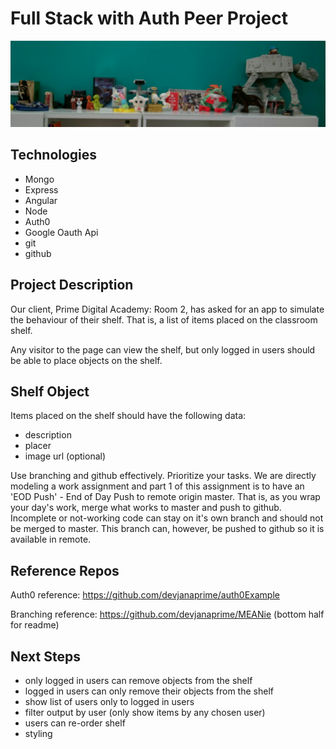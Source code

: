Full Stack with Auth Peer Project
=================================

![our shelf](public/images/piShelf.JPG)

Technologies
------------
* Mongo
* Express
* Angular
* Node
* Auth0
* Google Oauth Api
* git
* github

Project Description
-------------------
Our client, Prime Digital Academy: Room 2, has asked for an app to simulate the behaviour of their shelf. That is, a list of items placed on the classroom shelf.

Any visitor to the page can view the shelf, but only logged in users should be able to place objects on the shelf.

Shelf Object
------------
Items placed on the shelf should have the following data:

* description
* placer
* image url (optional)

Use branching and github effectively. Prioritize your tasks. We are directly modeling a work assignment and part 1 of this assignment is to have an 'EOD Push' - End of Day Push to remote origin master. That is, as you wrap your day's work, merge what works to master and push to github. Incomplete or not-working code can stay on it's own branch and should not be merged to master. This branch can, however, be pushed to github so it is available in remote.

Reference Repos
---------------
Auth0 reference: https://github.com/devjanaprime/auth0Example

Branching reference: https://github.com/devjanaprime/MEANie (bottom half for readme)

Next Steps
----------
* only logged in users can remove objects from the shelf
* logged in users can only remove their objects from the shelf
* show list of users only to logged in users
* filter output by user (only show items by any chosen user)
* users can re-order shelf
* styling
